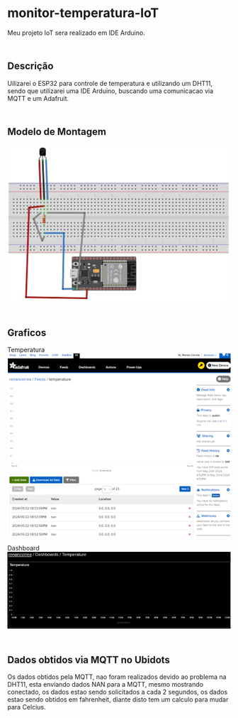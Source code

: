 # monitor-temperatura-IoT
Meu projeto IoT sera realizado em IDE Arduino.

## <br> Descrição
Uilizarei o ESP32 para controle de temperatura e utilizando um DHT11, sendo que utilizarei
uma IDE Arduino, buscando uma comunicacao via MQTT e um Adafruit.

## <br> Modelo de Montagem 

![image](/fotos/prototipo.png)

## <br> Graficos

Temperatura
![image](/fotos/temperature.png)

Dashboard
![image](/fotos/dashboardTemperatura.png)

## <br> Dados obtidos via MQTT no Ubidots

Os dados obtidos pela MQTT, nao foram realizados devido ao problema na DHT11, esta enviando dados NAN para a MQTT, mesmo mostrando conectado, os dados estao sendo solicitados a cada 2 segundos, os dados estao sendo obtidos em fahrenheit, diante disto tem um calculo para mudar para Celcius.
